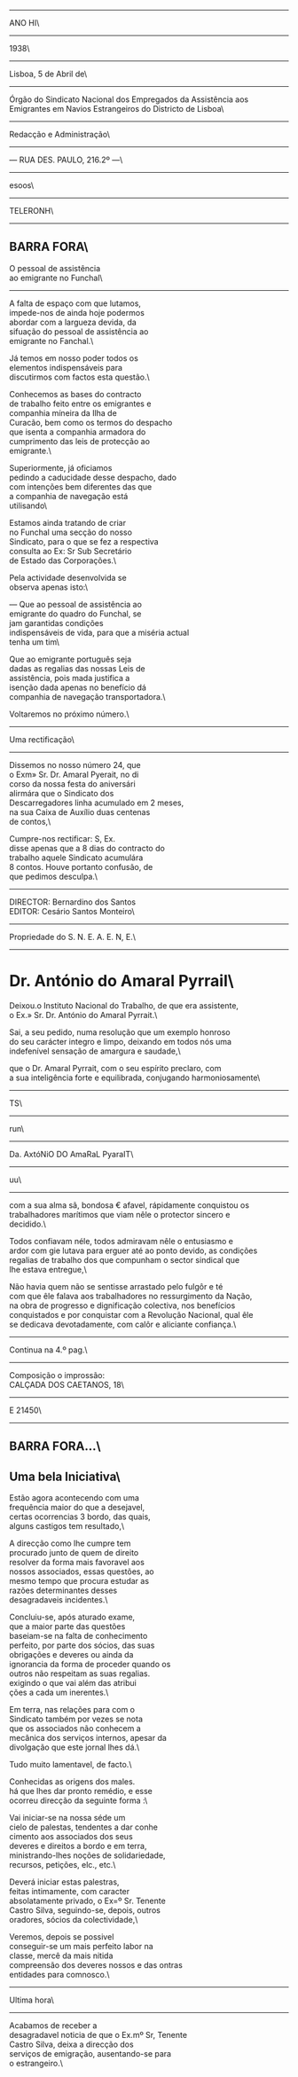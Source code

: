 

___

ANO HI\



___

1938\



___

Lisboa, 5 de Abril de\



___

Órgão do Sindicato Nacional dos Empregados da Assistência aos Emigrantes em Navios Estrangeiros do Districto de Lisboa\



___

Redacção e Administração\



___

— RUA DES. PAULO, 216.2º —\



___

esoos\



___

TELERONH\



___

## BARRA FORA\

O pessoal de assistência\
ao emigrante no Funchal\



___

A falta de espaço com que lutamos,\
impede-nos de ainda hoje podermos\
abordar com a largueza devida, da\
sifuação do pessoal de assistência ao\
emigrante no Fanchal.\

Já temos em nosso poder todos os\
elementos indispensáveis para\
discutirmos com factos esta questão.\

Conhecemos as bases do contracto\
de trabalho feito entre os emigrantes e\
companhia míneira da Ilha de\
Curacão, bem como os termos do despacho\
que isenta a companhia armadora do\
cumprimento das leis de protecção ao\
emigrante.\

Superiormente, já oficiamos\
pedindo a caducidade desse despacho, dado\
com intenções bem diferentes das que\
a companhia de navegação está\
utilisando\

Estamos ainda tratando de criar\
no Funchal uma secção do nosso\
Sindicato, para o que se fez a respectiva\
consulta ao Ex: Sr Sub Secretário\
de Estado das Corporações.\

Pela actividade desenvolvida se\
observa apenas isto:\

— Que ao pessoal de assistência ao\
emigrante do quadro do Funchal, se\
jam garantidas condições\
indispensáveis de vida, para que a miséria actual\
tenha um tim\

Que ao emigrante português seja\
dadas as regalias das nossas Leis de\
assistência, pois mada justifica a\
isenção dada apenas no benefício dá\
companhia de navegação transportadora.\

Voltaremos no próximo número.\



___

Uma rectificação\



___

Dissemos no nosso número 24, que\
o Exm» Sr. Dr. Amaral Pyerait, no di\
corso da nossa festa do aniversári\
alirmára que o Sindicato dos\
Descarregadores linha acumulado em 2 meses,\
na sua Caixa de Auxílio duas centenas\
de contos,\

Cumpre-nos rectificar: S, Ex.\
disse apenas que a 8 dias do contracto do\
trabalho aquele Sindicato acumulára\
8 contos. Houve portanto confusão, de\
que pedimos desculpa.\



___

DIRECTOR: Bernardino dos Santos\
EDITOR: Cesário Santos Monteiro\



___

Propriedade do S. N. E. A. E. N, E.\



___

# Dr. António do Amaral Pyrrail\

Deixou.o Instituto Nacional do Trabalho, de que era assistente,\
o Ex.» Sr. Dr. António do Amaral Pyrrait.\

Sai, a seu pedido, numa resolução que um exemplo honroso\
do seu carácter integro e limpo, deixando em todos nós uma\
indefenível sensação de amargura e saudade,\

que o Dr. Amaral Pyrrait, com o seu espírito preclaro, com\
a sua inteligência forte e equilibrada, conjugando harmoniosamente\



___

TS\



___

run\



___

Da. AxtóNiO DO AmaRaL PyaraIT\



___

uu\



___

com a sua alma sã, bondosa € afavel, rápidamente conquistou os\
trabalhadores marítimos que viam nêle o protector sincero e\
decidido.\

Todos confiavam néle, todos admiravam nêle o entusiasmo e\
ardor com gie lutava para erguer até ao ponto devido, as condições\
regalias de trabalho dos que compunham o sector sindical que\
lhe estava entregue,\

Não havia quem não se sentisse arrastado pelo fulgôr e té\
com que êle falava aos trabalhadores no ressurgimento da Nação,\
na obra de progresso e dignificação colectiva, nos benefícios\
conquistados e por conquistar com a Revolução Nacional, qual êle\
se dedicava devotadamente, com calôr e aliciante confiança.\



___

Continua na 4.º pag.\



___

Composição o improssão:\
CALÇADA DOS CAETANOS, 18\



___

E 21450\



___

## BARRA FORA...\

## Uma bela Iniciativa\

Estão agora acontecendo com uma\
frequência maior do que a desejavel,\
certas ocorrencias 3 bordo, das quais,\
alguns castigos tem resultado,\

A direcção como lhe cumpre tem\
procurado junto de quem de direito\
resolver da forma mais favoravel aos\
nossos associados, essas questões, ao\
mesmo tempo que procura estudar as\
razões determinantes desses\
desagradaveis incidentes.\

Concluiu-se, após aturado exame,\
que a maior parte das questões\
baseiam-se na falta de conhecimento\
perfeito, por parte dos sócios, das suas\
obrigações e deveres ou ainda da\
ignorancia da forma de proceder quando os\
outros não respeitam as suas regalias.\
exigindo o que vai além das atribui\
ções a cada um inerentes.\

Em terra, nas relações para com o\
Sindicato também por vezes se nota\
que os associados não conhecem a\
mecânica dos serviços internos, apesar da\
divolgação que este jornal lhes dá.\

Tudo muito lamentavel, de facto.\

Conhecidas as origens dos males.\
há que lhes dar pronto remédio, e esse\
ocorreu direcção da seguinte forma :\

Vai iniciar-se na nossa séde um\
cielo de palestas, tendentes a dar conhe\
cimento aos associados dos seus\
deveres e direitos a bordo e em terra,\
ministrando-lhes noções de solidariedade,\
recursos, petições, elc., etc.\

Deverá iniciar estas palestras,\
feitas intimamente, com caracter\
absolatamente privado, o Ex=º Sr. Tenente\
Castro Silva, seguindo-se, depois, outros\
oradores, sócios da colectividade,\

Veremos, depois se possivel\
conseguir-se um mais perfeito labor na\
classe, mercê da mais nitida\
compreensão dos deveres nossos e das ontras\
entidades para comnosco.\



___

Ultima hora\



___

Acabamos de receber a\
desagradavel noticia de que o Ex.mº Sr, Tenente\
Castro Silva, deixa a direcção dos\
serviços de emigração, ausentando-se para\
o estrangeiro.\

